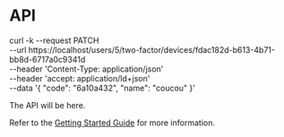 # API

curl -k --request PATCH \
  --url https://localhost/users/5/two-factor/devices/fdac182d-b613-4b71-bb8d-6717a0c9341d \
  --header 'Content-Type: application/json' \
  --header 'accept: application/ld+json' \
  --data '{
  "code": "6a10a432",
  "name": "coucou"
}'


The API will be here.

Refer to the [Getting Started Guide](https://api-platform.com/docs/distribution) for more information.
